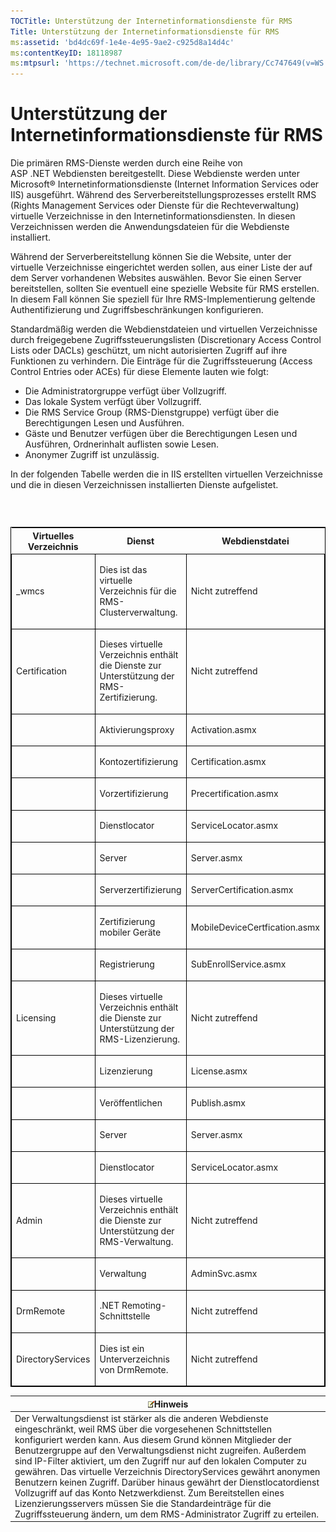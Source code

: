 ```yaml
---
TOCTitle: Unterstützung der Internetinformationsdienste für RMS
Title: Unterstützung der Internetinformationsdienste für RMS
ms:assetid: 'bd4dc69f-1e4e-4e95-9ae2-c925d8a14d4c'
ms:contentKeyID: 18118987
ms:mtpsurl: 'https://technet.microsoft.com/de-de/library/Cc747649(v=WS.10)'
---
```


Unterstützung der Internetinformationsdienste für RMS
=====================================================

Die primären RMS-Dienste werden durch eine Reihe von ASP .NET Webdiensten bereitgestellt. Diese Webdienste werden unter Microsoft® Internetinformationsdienste (Internet Information Services oder IIS) ausgeführt. Während des Serverbereitstellungsprozesses erstellt RMS (Rights Management Services oder Dienste für die Rechteverwaltung) virtuelle Verzeichnisse in den Internetinformationsdiensten. In diesen Verzeichnissen werden die Anwendungsdateien für die Webdienste installiert.

Während der Serverbereitstellung können Sie die Website, unter der virtuelle Verzeichnisse eingerichtet werden sollen, aus einer Liste der auf dem Server vorhandenen Websites auswählen. Bevor Sie einen Server bereitstellen, sollten Sie eventuell eine spezielle Website für RMS erstellen. In diesem Fall können Sie speziell für Ihre RMS-Implementierung geltende Authentifizierung und Zugriffsbeschränkungen konfigurieren.

Standardmäßig werden die Webdienstdateien und virtuellen Verzeichnisse durch freigegebene Zugriffssteuerungslisten (Discretionary Access Control Lists oder DACLs) geschützt, um nicht autorisierten Zugriff auf ihre Funktionen zu verhindern. Die Einträge für die Zugriffssteuerung (Access Control Entries oder ACEs) für diese Elemente lauten wie folgt:

-   Die Administratorgruppe verfügt über Vollzugriff.
-   Das lokale System verfügt über Vollzugriff.
-   Die RMS Service Group (RMS-Dienstgruppe) verfügt über die Berechtigungen Lesen und Ausführen.
-   Gäste und Benutzer verfügen über die Berechtigungen Lesen und Ausführen, Ordnerinhalt auflisten sowie Lesen.
-   Anonymer Zugriff ist unzulässig.

In der folgenden Tabelle werden die in IIS erstellten virtuellen Verzeichnisse und die in diesen Verzeichnissen installierten Dienste aufgelistet.

###  

<p> </p>
<table style="border:1px solid black;">
<colgroup>
<col width="33%" />
<col width="33%" />
<col width="33%" />
</colgroup>
<thead>
<tr class="header">
<th>Virtuelles Verzeichnis</th>
<th>Dienst</th>
<th>Webdienstdatei</th>
</tr>
</thead>
<tbody>
<tr class="odd">
<td style="border:1px solid black;"><p>_wmcs</p></td>
<td style="border:1px solid black;"><p>Dies ist das virtuelle Verzeichnis für die RMS-Clusterverwaltung.</p></td>
<td style="border:1px solid black;"><p>Nicht zutreffend</p></td>
</tr>  
<tr class="even">
<td style="border:1px solid black;"><p>Certification</p></td>
<td style="border:1px solid black;"><p>Dieses virtuelle Verzeichnis enthält die Dienste zur Unterstützung der RMS-Zertifizierung.</p></td>
<td style="border:1px solid black;"><p>Nicht zutreffend</p></td>
</tr>  
<tr class="odd">
<td style="border:1px solid black;"><p> </p></td>
<td style="border:1px solid black;"><p>Aktivierungsproxy</p></td>
<td style="border:1px solid black;"><p>Activation.asmx</p></td>
</tr>  
<tr class="even">
<td style="border:1px solid black;"><p> </p></td>
<td style="border:1px solid black;"><p>Kontozertifizierung</p></td>
<td style="border:1px solid black;"><p>Certification.asmx</p></td>
</tr>  
<tr class="odd">
<td style="border:1px solid black;"><p> </p></td>
<td style="border:1px solid black;"><p>Vorzertifizierung</p></td>
<td style="border:1px solid black;"><p>Precertification.asmx</p></td>
</tr>  
<tr class="even">
<td style="border:1px solid black;"><p> </p></td>
<td style="border:1px solid black;"><p>Dienstlocator</p></td>
<td style="border:1px solid black;"><p>ServiceLocator.asmx</p></td>
</tr>  
<tr class="odd">
<td style="border:1px solid black;"><p> </p></td>
<td style="border:1px solid black;"><p>Server</p></td>
<td style="border:1px solid black;"><p>Server.asmx</p></td>
</tr>  
<tr class="even">
<td style="border:1px solid black;"><p> </p></td>
<td style="border:1px solid black;"><p>Serverzertifizierung</p></td>
<td style="border:1px solid black;"><p>ServerCertification.asmx</p></td>
</tr>  
<tr class="odd">
<td style="border:1px solid black;"><p> </p></td>
<td style="border:1px solid black;"><p>Zertifizierung mobiler Geräte</p></td>
<td style="border:1px solid black;"><p>MobileDeviceCertfication.asmx</p></td>
</tr>  
<tr class="even">
<td style="border:1px solid black;"><p> </p></td>
<td style="border:1px solid black;"><p>Registrierung</p></td>
<td style="border:1px solid black;"><p>SubEnrollService.asmx</p></td>
</tr>  
<tr class="odd">
<td style="border:1px solid black;"><p>Licensing</p></td>
<td style="border:1px solid black;"><p>Dieses virtuelle Verzeichnis enthält die Dienste zur Unterstützung der RMS-Lizenzierung.</p></td>
<td style="border:1px solid black;"><p>Nicht zutreffend</p></td>
</tr>  
<tr class="even">
<td style="border:1px solid black;"><p> </p></td>
<td style="border:1px solid black;"><p>Lizenzierung</p></td>
<td style="border:1px solid black;"><p>License.asmx</p></td>
</tr>  
<tr class="odd">
<td style="border:1px solid black;"><p> </p></td>
<td style="border:1px solid black;"><p>Veröffentlichen</p></td>
<td style="border:1px solid black;"><p>Publish.asmx</p></td>
</tr>  
<tr class="even">
<td style="border:1px solid black;"><p> </p></td>
<td style="border:1px solid black;"><p>Server</p></td>
<td style="border:1px solid black;"><p>Server.asmx</p></td>
</tr>  
<tr class="odd">
<td style="border:1px solid black;"><p> </p></td>
<td style="border:1px solid black;"><p>Dienstlocator</p></td>
<td style="border:1px solid black;"><p>ServiceLocator.asmx</p></td>
</tr>  
<tr class="even">
<td style="border:1px solid black;"><p>Admin</p></td>
<td style="border:1px solid black;"><p>Dieses virtuelle Verzeichnis enthält die Dienste zur Unterstützung der RMS-Verwaltung.</p></td>
<td style="border:1px solid black;"><p>Nicht zutreffend</p></td>
</tr>  
<tr class="odd">
<td style="border:1px solid black;"><p> </p></td>
<td style="border:1px solid black;"><p>Verwaltung</p></td>
<td style="border:1px solid black;"><p>AdminSvc.asmx</p></td>
</tr>  
<tr class="even">
<td style="border:1px solid black;"><p>DrmRemote</p></td>
<td style="border:1px solid black;"><p>.NET Remoting-Schnittstelle</p></td>
<td style="border:1px solid black;"><p>Nicht zutreffend</p></td>
</tr>  
<tr class="odd">
<td style="border:1px solid black;"><p>DirectoryServices</p></td>
<td style="border:1px solid black;"><p>Dies ist ein Unterverzeichnis von DrmRemote.</p></td>
<td style="border:1px solid black;"><p>Nicht zutreffend</p></td>
</tr>  
</tbody>  
</table>
  
| ![](images/Cc747649.note(WS.10).gif)Hinweis                                                                                                                                                                                                                                                                                                                                                                                                                                                                                                                                                                                                                      |  
|-----------------------------------------------------------------------------------------------------------------------------------------------------------------------------------------------------------------------------------------------------------------------------------------------------------------------------------------------------------------------------------------------------------------------------------------------------------------------------------------------------------------------------------------------------------------------------------------------------------------------------------------------------------------------------------------------|  
| Der Verwaltungsdienst ist stärker als die anderen Webdienste eingeschränkt, weil RMS über die vorgesehenen Schnittstellen konfiguriert werden kann. Aus diesem Grund können Mitglieder der Benutzergruppe auf den Verwaltungsdienst nicht zugreifen. Außerdem sind IP-Filter aktiviert, um den Zugriff nur auf den lokalen Computer zu gewähren. Das virtuelle Verzeichnis DirectoryServices gewährt anonymen Benutzern keinen Zugriff. Darüber hinaus gewährt der Dienstlocatordienst Vollzugriff auf das Konto Netzwerkdienst. Zum Bereitstellen eines Lizenzierungsservers müssen Sie die Standardeinträge für die Zugriffssteuerung ändern, um dem RMS-Administrator Zugriff zu erteilen. |
